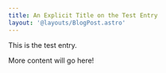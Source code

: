 ```yaml
---
title: An Explicit Title on the Test Entry
layout: '@layouts/BlogPost.astro'
---
```


This is the test entry.

More content will go here!
